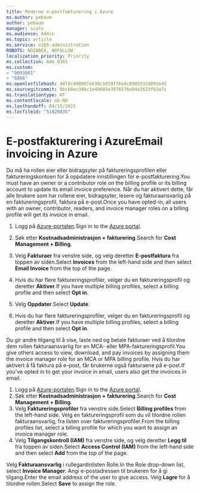 ```yaml
---
title: Moderne e-postfakturering i Azure
ms.author: pebaum
author: pebaum
manager: scotv
ms.audience: Admin
ms.topic: article
ms.service: o365-administration
ROBOTS: NOINDEX, NOFOLLOW
localization_priority: Priority
ms.collection: Adm_O365
ms.custom:
- "9003801"
- "6866"
ms.openlocfilehash: 4df8c49880fe638c1659f76edc0905532d091e45
ms.sourcegitcommit: 8bc60ec34bc1e40685e3976576e04a2623f63a7c
ms.translationtype: HT
ms.contentlocale: nb-NO
ms.lasthandoff: 04/15/2021
ms.locfileid: "51820835"
---
```

# <a name="email-invoicing-in-azure"></a><span data-ttu-id="6f93b-102">E-postfakturering i Azure</span><span class="sxs-lookup"><span data-stu-id="6f93b-102">Email invoicing in Azure</span></span>

<span data-ttu-id="6f93b-103">Du må ha rollen eier eller bidragsyter på faktureringsprofilen eller faktureringskontoen for å oppdatere innstillingen for e-postfakturering.</span><span class="sxs-lookup"><span data-stu-id="6f93b-103">You must have an owner or a contributor role on the billing profile or its billing account to update its email invoice preference.</span></span> <span data-ttu-id="6f93b-104">Når du har aktivert dette, får alle brukere som har rollene eier, bidragsyter, lesere og fakturaansvarlig på en faktureringsprofil, faktura på e-post.</span><span class="sxs-lookup"><span data-stu-id="6f93b-104">Once you have opted-in, all users with an owner, contributor, readers, and invoice manager roles on a billing profile will get its invoice in email.</span></span>

1. <span data-ttu-id="6f93b-105">Logg på [Azure-portalen](https://portal.azure.com/).</span><span class="sxs-lookup"><span data-stu-id="6f93b-105">Sign in to the [Azure portal](https://portal.azure.com/).</span></span>
2. <span data-ttu-id="6f93b-106">Søk etter **Kostnadsadministrasjon + fakturering**.</span><span class="sxs-lookup"><span data-stu-id="6f93b-106">Search for **Cost Management + Billing**.</span></span>
3. <span data-ttu-id="6f93b-107">Velg **Fakturaer** fra venstre side, og velg deretter **E-postfaktura** fra toppen av siden.</span><span class="sxs-lookup"><span data-stu-id="6f93b-107">Select **Invoices** from the left-hand side and then select **Email Invoice** from the top of the page.</span></span>
4. <span data-ttu-id="6f93b-108">Hvis du har flere faktureringsprofiler, velger du en faktureringsprofil og deretter **Aktiver**.</span><span class="sxs-lookup"><span data-stu-id="6f93b-108">If you have multiple billing profiles, select a billing profile and then select **Opt in**.</span></span>

5. <span data-ttu-id="6f93b-109">Velg **Oppdater**.</span><span class="sxs-lookup"><span data-stu-id="6f93b-109">Select **Update**.</span></span>
6. <span data-ttu-id="6f93b-110">Hvis du har flere faktureringsprofiler, velger du en faktureringsprofil og deretter **Aktiver**.</span><span class="sxs-lookup"><span data-stu-id="6f93b-110">If you have multiple billing profiles, select a billing profile and then select **Opt in**.</span></span>

<span data-ttu-id="6f93b-111">Du gir andre tilgang til å vise, laste ned og betale fakturaer ved å tilordne dem rollen fakturaansvarlig for en MCA- eller MPA-faktureringsprofil.</span><span class="sxs-lookup"><span data-stu-id="6f93b-111">You give others access to view, download, and pay invoices by assigning them the invoice manager role for an MCA or MPA billing profile.</span></span> <span data-ttu-id="6f93b-112">Hvis du har aktivert å få faktura på e-post, får brukerne også fakturaene på e-post.</span><span class="sxs-lookup"><span data-stu-id="6f93b-112">If you've opted in to get your invoice in email, users also get the invoices in email.</span></span>

1. <span data-ttu-id="6f93b-113">Logg på [Azure-portalen](https://portal.azure.com/).</span><span class="sxs-lookup"><span data-stu-id="6f93b-113">Sign in to the [Azure portal](https://portal.azure.com/).</span></span>
2. <span data-ttu-id="6f93b-114">Søk etter **Kostnadsadministrasjon + fakturering**.</span><span class="sxs-lookup"><span data-stu-id="6f93b-114">Search for **Cost Management + Billing**.</span></span>
3. <span data-ttu-id="6f93b-115">Velg **Faktureringsprofiler** fra venstre side.</span><span class="sxs-lookup"><span data-stu-id="6f93b-115">Select **Billing profiles** from the left-hand side.</span></span> <span data-ttu-id="6f93b-116">Velg en faktureringsprofil som du vil tilordne rollen fakturaansvarlig, fra listen over faktureringsprofiler.</span><span class="sxs-lookup"><span data-stu-id="6f93b-116">From the billing profiles list, select a billing profile for which you want to assign an invoice manager role.</span></span>
4. <span data-ttu-id="6f93b-117">Velg **Tilgangskontroll (IAM)** fra venstre side, og velg deretter **Legg til** fra toppen av siden.</span><span class="sxs-lookup"><span data-stu-id="6f93b-117">Select **Access Control (IAM)** from the left-hand side and then select **Add** from the top of the page.</span></span>

<span data-ttu-id="6f93b-118">Velg **Fakturaansvarlig** i rullegardinlisten Rolle.</span><span class="sxs-lookup"><span data-stu-id="6f93b-118">In the Role drop-down list, select **Invoice Manager**.</span></span> <span data-ttu-id="6f93b-119">Angi e-postadressen til brukeren for å gi tilgang.</span><span class="sxs-lookup"><span data-stu-id="6f93b-119">Enter the email address of the user to give access.</span></span> <span data-ttu-id="6f93b-120">Velg **Lagre** for å tilordne rollen.</span><span class="sxs-lookup"><span data-stu-id="6f93b-120">Select **Save** to assign the role.</span></span>
